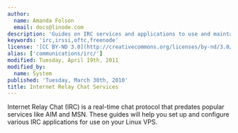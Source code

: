 ```yaml
---
author:
  name: Amanda Folson
  email: docs@linode.com
description: 'Guides on IRC services and applications to use and maintain IRC networks.'
keywords: 'irc,irssi,oftc,freenode'
license: '[CC BY-ND 3.0](http://creativecommons.org/licenses/by-nd/3.0/us/)'
alias: ['communications/irc/']
modified: Tuesday, April 19th, 2011
modified_by:
  name: System
published: 'Tuesday, March 30th, 2010'
title: Internet Relay Chat Services
---
```


Internet Relay Chat (IRC) is a real-time chat protocol that predates popular services like AIM and MSN. These guides will help you set up and configure various IRC applications for use on your Linux VPS.
